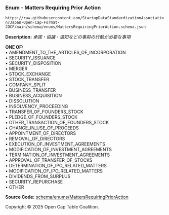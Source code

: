 ### Enum - Matters Requiring Prior Action

`https://raw.githubusercontent.com/StartupDataStandardizationAssociation/Japan-Open-Cap-Format-JOCF/main/schema/enums/MattersRequiringPriorAction.schema.json`

**Description:** _承諾・協議・通知などの事前の行動が必要な事項_

**ONE OF:**</br>&bull; AMENDMENT_TO_THE_ARTICLES_OF_INCORPORATION </br>&bull; SECURITY_ISSUANCE </br>&bull; SECURITY_DISPOSITION </br>&bull; MERGER </br>&bull; STOCK_EXCHANGE </br>&bull; STOCK_TRANSFER </br>&bull; COMPANY_SPLIT </br>&bull; BUSINESS_TRANSFER </br>&bull; BUSINESS_ACQUISITION </br>&bull; DISSOLUTION </br>&bull; INSOLVENCY_PROCEEDING </br>&bull; TRANSFER_OF_FOUNDERS_STOCK </br>&bull; PLEDGE_OF_FOUNDERS_STOCK </br>&bull; OTHER_TRANSACTION_OF_FOUNDERS_STOCK </br>&bull; CHANGE_IN_USE_OF_PROCEEDS </br>&bull; APPOINTMENT_OF_DIRECTORS </br>&bull; REMOVAL_OF_DIRECTORS </br>&bull; EXECUTION_OF_INVESTMENT_AGREEMENTS </br>&bull; MODIFICATION_OF_INVESTMENT_AGREEMENTS </br>&bull; TERMINATION_OF_INVESTMENT_AGREEMENTS </br>&bull; APPROVAL_OF_TRANSFER_OF_STOCKS </br>&bull; DETERMINATION_OF_IPO_RELATED_MATTERS </br>&bull; MODIFICATION_OF_IPO_RELATED_MATTERS </br>&bull; DIVIDENDS_FROM_SURPLUS </br>&bull; SECURITY_REPURCHASE </br>&bull; OTHER

**Source Code:** [schema/enums/MattersRequiringPriorAction](../../../../schema/enums/MattersRequiringPriorAction.schema.json)

Copyright © 2025 Open Cap Table Coalition.
